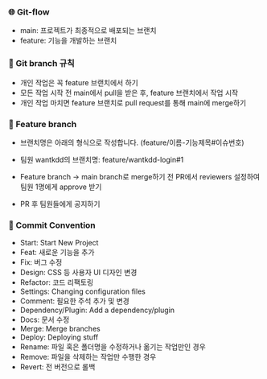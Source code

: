 ### 🌐 Git-flow

- main: 프로젝트가 최종적으로 배포되는 브랜치
- feature: 기능을 개발하는 브랜치

### 📌 Git branch 규칙

- 개인 작업은 꼭 feature 브랜치에서 하기
- 모든 작업 시작 전 main에서 pull을 받은 후, feature 브랜치에서 작업 시작
- 개인 작업 마치면 feature 브랜치로 pull request를 통해 main에 merge하기

### 📝 Feature branch

- 브랜치명은 아래의 형식으로 작성합니다. (feature/이름-기능제목#이슈번호)

- 팀원 wantkdd의 브랜치명: feature/wantkdd-login#1
- Feature branch -> main branch로 merge하기 전 PR에서 reviewers 설정하여 팀원 1명에게 approve 받기

- PR 후 팀원들에게 공지하기

### 🎯 Commit Convention

- Start: Start New Project
- Feat: 새로운 기능을 추가
- Fix: 버그 수정
- Design: CSS 등 사용자 UI 디자인 변경
- Refactor: 코드 리팩토링
- Settings: Changing configuration files
- Comment: 필요한 주석 추가 및 변경
- Dependency/Plugin: Add a dependency/plugin
- Docs: 문서 수정
- Merge: Merge branches
- Deploy: Deploying stuff
- Rename: 파일 혹은 폴더명을 수정하거나 옮기는 작업만인 경우
- Remove: 파일을 삭제하는 작업만 수행한 경우
- Revert: 전 버전으로 롤백
